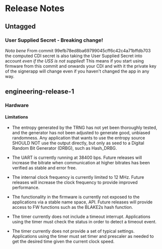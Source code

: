 # Release Notes

## Untagged

### User Supplied Secret - Breaking change!

*Nota bene* From commit 99efb78ed8ba69799045cff6c42c4a71bffdb703 the
computed CDI secret is also taking the User Supplied Secret into
account *even if the USS is not supplied*! This means if you start
using firmware from this commit and onwards your CDI and with it the
private key of the signerapp will change even if you haven't changed
the app in any way.

## engineering-release-1

### Hardware

#### Limitations

- The entropy generated by the TRNG has not yet been thoroughly tested, and the generator has not been adjusted to generate good, unbiased randomness. Any application that wants to use the entropy source SHOULD NOT use the output directly, but only as seed to a Digital Random Bit Generator (DRBG), such as Hash_DRBG.

- The UART is currently running at 38400 bps. Future releases will increase the bitrate when communication at higher bitrates has been verified as stable and error free.

- The internal clock frequency is currently limited to 12 MHz. Future releases will increase the clock frequency to provide improved performance.

- The functionality in the firmware is currently not exposed to the applications via a stable name space, API. Future releases will provide access to FW functions such as the BLAKE2s hash function.

- The timer currently does not include a timeout interrupt. Applications using the timer must check the status in order to detect a timeout event.

- The timer currently does not provide a set of typical settings. Applications using the timer must set timer and prescaler as needed to get the desired time given the current clock speed.

